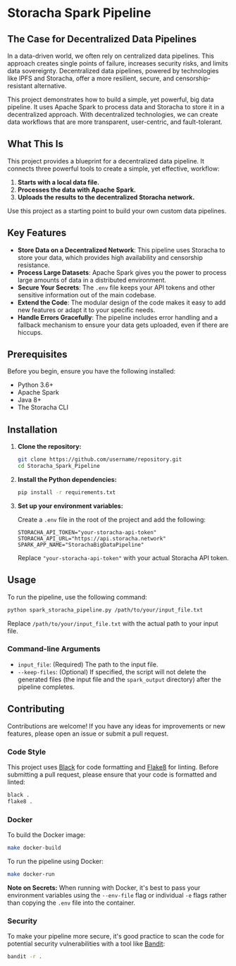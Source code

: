 # Storacha Spark Pipeline

## The Case for Decentralized Data Pipelines

In a data-driven world, we often rely on centralized data pipelines. This approach creates single points of failure, increases security risks, and limits data sovereignty. Decentralized data pipelines, powered by technologies like IPFS and Storacha, offer a more resilient, secure, and censorship-resistant alternative.

This project demonstrates how to build a simple, yet powerful, big data pipeline. It uses Apache Spark to process data and Storacha to store it in a decentralized approach. With decentralized technologies, we can create data workflows that are more transparent, user-centric, and fault-tolerant.

## What This Is

This project provides a blueprint for a decentralized data pipeline. It connects three powerful tools to create a simple, yet effective, workflow:

1.  **Starts with a local data file.**
2.  **Processes the data with Apache Spark.**
3.  **Uploads the results to the decentralized Storacha network.**

Use this project as a starting point to build your own custom data pipelines.

## Key Features

*   **Store Data on a Decentralized Network**: This pipeline uses Storacha to store your data, which provides high availability and censorship resistance.
*   **Process Large Datasets**: Apache Spark gives you the power to process large amounts of data in a distributed environment.
*   **Secure Your Secrets**: The `.env` file keeps your API tokens and other sensitive information out of the main codebase.
*   **Extend the Code**: The modular design of the code makes it easy to add new features or adapt it to your specific needs.
*   **Handle Errors Gracefully**: The pipeline includes error handling and a fallback mechanism to ensure your data gets uploaded, even if there are hiccups.

## Prerequisites

Before you begin, ensure you have the following installed:

*   Python 3.6+
*   Apache Spark
*   Java 8+
*   The Storacha CLI

## Installation

1.  **Clone the repository:**

    ```bash
    git clone https://github.com/username/repository.git
    cd Storacha_Spark_Pipeline
    ```

2.  **Install the Python dependencies:**

    ```bash
    pip install -r requirements.txt
    ```

3.  **Set up your environment variables:**

    Create a `.env` file in the root of the project and add the following:

    ```
    STORACHA_API_TOKEN="your-storacha-api-token"
    STORACHA_API_URL="https://api.storacha.network"
    SPARK_APP_NAME="StorachaBigDataPipeline"
    ```

    Replace `"your-storacha-api-token"` with your actual Storacha API token.

## Usage

To run the pipeline, use the following command:

```bash
python spark_storacha_pipeline.py /path/to/your/input_file.txt
```

Replace `/path/to/your/input_file.txt` with the actual path to your input file.

### Command-line Arguments

*   `input_file`: (Required) The path to the input file.
*   `--keep-files`: (Optional) If specified, the script will not delete the generated files (the input file and the `spark_output` directory) after the pipeline completes.

## Contributing

Contributions are welcome! If you have any ideas for improvements or new features, please open an issue or submit a pull request.

### Code Style

This project uses [Black](https://github.com/psf/black) for code formatting and [Flake8](https://flake8.pycqa.org/en/latest/) for linting. Before submitting a pull request, please ensure that your code is formatted and linted:

```bash
black .
flake8 .
```

### Docker

To build the Docker image:

```bash
make docker-build
```

To run the pipeline using Docker:

```bash
make docker-run
```

**Note on Secrets:** When running with Docker, it's best to pass your environment variables using the `--env-file` flag or individual `-e` flags rather than copying the `.env` file into the container.

### Security

To make your pipeline more secure, it's good practice to scan the code for potential security vulnerabilities with a tool like [Bandit](https://bandit.readthedocs.io/en/latest/):

```bash
bandit -r .
```

